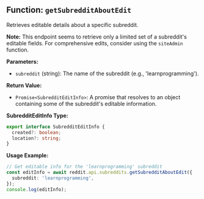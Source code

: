 ## Function: `getSubredditAboutEdit`

Retrieves editable details about a specific subreddit.

**Note:** This endpoint seems to retrieve only a limited set of a subreddit's editable fields. For comprehensive edits, consider using the `siteAdmin` function.

**Parameters:**

- `subreddit` (string): The name of the subreddit (e.g., 'learnprogramming').

**Return Value:**

- `Promise<SubredditEditInfo>`: A promise that resolves to an object containing some of the subreddit's editable information.

**SubredditEditInfo Type:**

```typescript
export interface SubredditEditInfo {
  created?: boolean;
  location?: string;
}
```

**Usage Example:**

```typescript
// Get editable info for the 'learnprogramming' subreddit
const editInfo = await reddit.api.subreddits.getSubredditAboutEdit({
  subreddit: 'learnprogramming',
});
console.log(editInfo);
```
